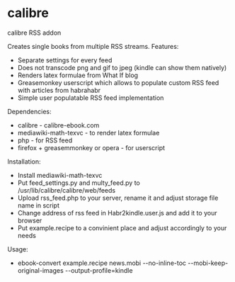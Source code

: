 calibre
=======

calibre RSS addon

Creates single books from multiple RSS streams. Features:
 * Separate settings for every feed
 * Does not transcode png and gif to jpeg (kindle can show them natively)
 * Renders latex formulae from What If blog
 * Greasemonkey userscript which allows to populate custom RSS feed with articles from habrahabr
 * Simple user populatable RSS feed implementation

Dependencies:
 * calibre - calibre-ebook.com
 * mediawiki-math-texvc - to render latex formulae
 * php - for RSS feed
 * firefox + greasemmonkey or opera - for userscript

Installation:
 * Install mediawiki-math-texvc
 * Put feed_settings.py and multy_feed.py to /usr/lib/calibre/calibre/web/feeds
 * Upload rss_feed.php to your server, rename it and adjust storage file name in script
 * Change address of rss feed in Habr2kindle.user.js and add it to your browser
 * Put example.recipe to a convinient place and adjust accordingly to your needs

Usage:
 * ebook-convert example.recipe news.mobi --no-inline-toc --mobi-keep-original-images --output-profile=kindle
